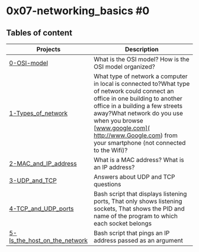# 0x07-networking_basics #0

## Tables of content

| Projects | Description |
|--------- | ----------- |
|[0-OSI-model](0-OSI_model) | What is the OSI model? How is the OSI model organized? |
|[1-Types_of_network](1-types_of_network) | What type of network a computer in local is connected to?What type of network could connect an office in one building to another office in a building a few streets away?What network do you use when you browse [www.google.com]( http://www.Google.com) from your smartphone (not connected to the Wifi)? |
|[2-MAC_and_IP_address](2-MAC_and_IP_address) | What is a MAC address? What is an IP address? |
|[3-UDP_and_TCP](3-UDP_and_TCP) | Answers about UDP and TCP questions |
|[4-TCP_and_UDP_ports](4-TCP_and_UDP_ports) | Bash script that displays listening ports, That only shows listening sockets, That shows the PID and name of the program to which each socket belongs |
|[5-Is_the_host_on_the_network](5-is_the_host_on_the_network) | Bash script that pings an IP address passed as an argument |


